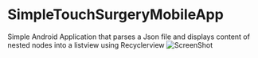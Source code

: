 # SimpleTouchSurgeryMobileApp
Simple Android Application that parses a Json file and displays content of nested nodes into a listview using Recyclerview
![ScreenShot](https://drive.google.com/open?id=1okUPXVMXTplSAziGlOuHYzXJ19mKi02h})
